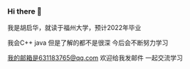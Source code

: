 ### Hi there 👋

<!--
**Victorique0/Victorique0** is a ✨ _special_ ✨ repository because its `README.md` (this file) appears on your GitHub profile.

Here are some ideas to get you started:

- 🔭 I’m currently working on ...
- 🌱 I’m currently learning ...
- 👯 I’m looking to collaborate on ...
- 🤔 I’m looking for help with ...
- 💬 Ask me about ...
- 📫 How to reach me: ...
- 😄 Pronouns: ...
- ⚡ Fun fact: ...
-->

我是胡启华，就读于福州大学，预计2022年毕业

我会C++ java 但是了解的都不是很深 今后会不断努力学习

我的邮箱是631183765@qq.com 欢迎给我发邮件 一起交流学习
